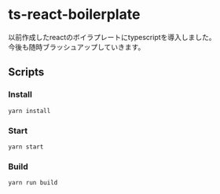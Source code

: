 # ts-react-boilerplate
以前作成したreactのボイラプレートにtypescriptを導入しました。<br>
今後も随時ブラッシュアップしていきます。
## Scripts
### Install
```
yarn install
```
### Start

```
yarn start
```

### Build
```
yarn run build
```
